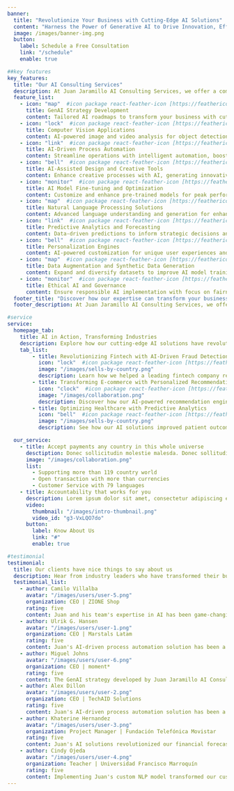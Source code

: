 ```yaml
---
banner:
  title: "Revolutionize Your Business with Cutting-Edge AI Solutions"
  content: "Harness the Power of Generative AI to Drive Innovation, Efficiency, and Growth"
  image: /images/banner-img.png
  button:
    label: Schedule a Free Consultation
    link: "/schedule"
    enable: true

##key features
key_features:
  title: "Our AI Consulting Services"
  description: At Juan Jaramillo AI Consulting Services, we offer a comprehensive suite of Generative AI solutions tailored to your industry needs
  feature_list:
    - icon: "map"  #icon package react-feather-icon [https://feathericons.com/]
      title: GenAI Strategy Development
      content: Tailored AI roadmaps to transform your business with cutting-edge generative AI technologies.
    - icon: "lock"  #icon package react-feather-icon [https://feathericons.com/]
      title: Computer Vision Applications
      content: AI-powered image and video analysis for object detection, recognition, and visual insights.
    - icon: "link"  #icon package react-feather-icon [https://feathericons.com/]
      title: AI-Driven Process Automation
      content: Streamline operations with intelligent automation, boosting efficiency and reducing errors.
    - icon: "bell"  #icon package react-feather-icon [https://feathericons.com/]
      title: AI-Assisted Design and Creative Tools
      content: Enhance creative processes with AI, generating innovative designs and content ideas.
    - icon: "monitor"  #icon package react-feather-icon [https://feathericons.com/]
      title: AI Model Fine-tuning and Optimization
      content: Customize and enhance pre-trained models for peak performance in specific use cases.
    - icon: "map"  #icon package react-feather-icon [https://feathericons.com/]
      title: Natural Language Processing Solutions
      content: Advanced language understanding and generation for enhanced communication and analysis.
    - icon: "link"  #icon package react-feather-icon [https://feathericons.com/]
      title: Predictive Analytics and Forecasting
      content: Data-driven predictions to inform strategic decisions and optimize business outcomes.
    - icon: "bell"  #icon package react-feather-icon [https://feathericons.com/]
      title: Personalization Engines
      content: AI-powered customization for unique user experiences and targeted content delivery.
    - icon: "map"  #icon package react-feather-icon [https://feathericons.com/]
      title: Data Augmentation and Synthetic Data Generation
      content: Expand and diversify datasets to improve AI model training and performance.
    - icon: "monitor"  #icon package react-feather-icon [https://feathericons.com/]
      title: Ethical AI and Governance
      content: Ensure responsible AI implementation with focus on fairness, transparency, and compliance.
  footer_title: "Discover how our expertise can transform your business."
  footer_description: At Juan Jaramillo AI Consulting Services, we offer a comprehensive suite of Generative AI solutions tailored to your industry needs

#service
service:
  homepage_tab:
    title: AI in Action, Transforming Industries
    description: Explore how our cutting-edge AI solutions have revolutionized businesses across various sectors, delivering measurable results and driving innovation.
    tab_list:
        - title: Revolutionizing Fintech with AI-Driven Fraud Detection
          icon: "lock"  #icon package react-feather-icon [https://feathericons.com/]
          image: "/images/sells-by-country.png"
          description: Learn how we helped a leading fintech company reduce fraud by 75% using our advanced AI algorithms.
        - title: Transforming E-commerce with Personalized Recommendations
          icon: "clock"  #icon package react-feather-icon [https://feathericons.com/]
          image: "/images/collaboration.png"
          description: Discover how our AI-powered recommendation engine increased sales by 40% for a major online retailer.
        - title: Optimizing Healthcare with Predictive Analytics
          icon: "bell"  #icon package react-feather-icon [https://feathericons.com/]
          image: "/images/sells-by-country.png"
          description: See how our AI solutions improved patient outcomes and reduced costs for a nationwide hospital network.

  our_service:
    - title: Accept payments any country in this whole universe
      desctiption: Donec sollicitudin molestie malesda. Donec sollitudin molestie malesuada. Mauris pellentesque nec, egestas non nisi. Cras ultricies ligula sed
      image: "/images/collaboration.png"
      list:
        - Supporting more than 119 country world
        - Open transaction with more than currencies
        - Customer Service with 79 languages
    - title: Accountability that works for you
      description: Lorem ipsum dolor sit amet, consectetur adipiscing elit. Morbi egestas Werat viverra id et aliquet. vulputate egestas sollicitudin.
      video:
        thumbnail: "/images/intro-thumbnail.png"
        video_id: "g3-VxLQO7do"
      button:
        label: Know About Us
        link: "#"
        enable: true

#testimonial
testimonial:
  title: Our clients have nice things to say about us
  description: Hear from industry leaders who have transformed their businesses with our AI solutions.
  testimonial_list:
    - author: Camilo Villalba
      avatar: "/images/users/user-5.png"
      organization: CEO | ZIONE Shop
      rating: five
      content: Juan and his team's expertise in AI has been game-changing for our business. Their tailored solutions have dramatically improved our efficiency and decision-making processes.
    - author: Ulrik G. Hansen
      avatar: "/images/users/user-1.png"
      organization: CEO | Marstals Latam
      rating: five
      content: Juan's AI-driven process automation solution has been a game-changer for our manufacturing operations. We've increased productivity by 25% and reduced errors by 80%. His deep understanding of both AI and industry-specific challenges sets him apart.
    - author: Miguel Johns
      avatar: "/images/users/user-6.png"
      organization: CEO | moment*
      rating: five
      content: The GenAI strategy developed by Juan Jaramillo AI Consulting Services has given us a significant competitive edge in our industry. Their innovative approach and deep understanding of our needs exceeded our expectations.
    - author: Alex Dillon
      avatar: "/images/users/user-2.png"
      organization: CEO | TechAID Solutions
      rating: five
      content: Juan's AI-driven process automation solution has been a game-changer for our manufacturing operations. We've increased productivity by 25% and reduced errors by 80%. His deep understanding of both AI and industry-specific challenges sets him apart.
    - author: Khaterine Hernandez
      avatar: "/images/users/user-3.png"
      organization: Project Manager | Fundación Telefónica Movistar
      rating: five
      content: Juan's AI solutions revolutionized our financial forecasting. We've seen a 40% improvement in prediction accuracy, leading to more informed decision-making and significant cost savings. His expertise in AI is truly unparalleled.
    - author: Cindy Ojeda
      avatar: "/images/users/user-4.png"
      organization: Teacher | Universidad Francisco Marroquín
      rating: five
      content: Implementing Juan's custom NLP model transformed our customer service. We've reduced response times by 60% and increased customer satisfaction scores by 35%. His ability to tailor AI to our specific needs was impressive.
---
```

